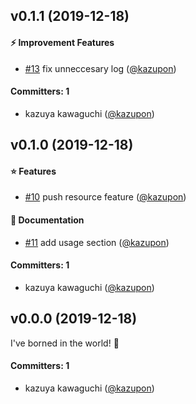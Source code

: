 
## v0.1.1 (2019-12-18)

#### :zap: Improvement Features
* [#13](https://github.com/kazupon/poeditor-service-provider/pull/13) fix unneccesary log ([@kazupon](https://github.com/kazupon))

#### Committers: 1
- kazuya kawaguchi ([@kazupon](https://github.com/kazupon))


## v0.1.0 (2019-12-18)

#### :star: Features
* [#10](https://github.com/kazupon/poeditor-service-provider/pull/10) push resource feature ([@kazupon](https://github.com/kazupon))

#### :pencil: Documentation
* [#11](https://github.com/kazupon/poeditor-service-provider/pull/11) add usage section ([@kazupon](https://github.com/kazupon))

#### Committers: 1
- kazuya kawaguchi ([@kazupon](https://github.com/kazupon))

## v0.0.0 (2019-12-18)

I've borned in the world! :tada:

#### Committers: 1
- kazuya kawaguchi ([@kazupon](https://github.com/kazupon))
